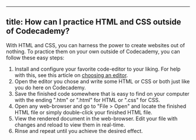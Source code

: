 ---
title: How can I practice HTML and CSS outside of Codecademy?
----
With HTML and CSS, you can harness the power to create websites out of nothing. To practice them on your own outside of Codecademy, you can follow these easy steps:

  1. Install and configure your favorite code-editor to your liking. For help with this, see this article on [choosing an editor][1].
  2. Open the editor you chose and write some HTML or CSS or both just like you do here on Codecademy.
  3. Save the finished code somewhere that is easy to find on your computer with the ending ".htm" or ".html" for HTML or ".css" for CSS.
  4. Open any web-browser and go to "File > Open" and locate the finished HTML file or simply double-click your finished HTML file.
  5. View the rendered document in the web-browser. Edit your file with changes and reload to view them in real-time.
  6. Rinse and repeat until you achieve the desired effect.

[1]:(#link_to_choosing_an_editor)
